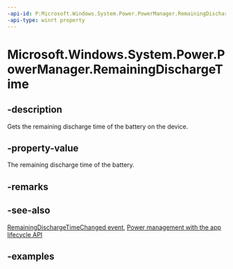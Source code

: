 ```yaml
---
-api-id: P:Microsoft.Windows.System.Power.PowerManager.RemainingDischargeTime
-api-type: winrt property
---
```


# Microsoft.Windows.System.Power.PowerManager.RemainingDischargeTime

<!--
public static System.TimeSpan RemainingDischargeTime { get; }
-->


## -description

Gets the remaining discharge time of the battery on the device.

## -property-value

The remaining discharge time of the battery.

## -remarks

## -see-also

[RemainingDischargeTimeChanged event](powermanager_remainingdischargetimechanged.md), [Power management with the app lifecycle API](/windows/apps/windows-app-sdk/applifecycle/applifecycle-power)

## -examples


